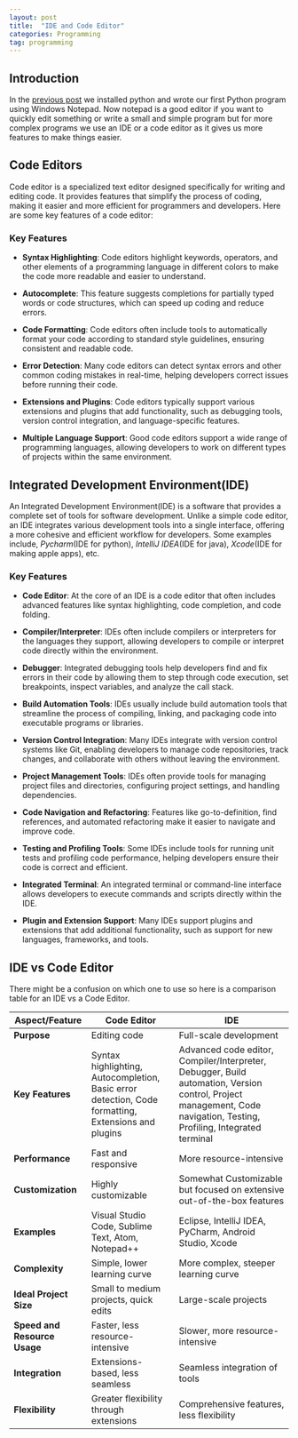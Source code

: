 ```yaml
---
layout: post
title:  "IDE and Code Editor"
categories: Programming
tag: programming
---
```


## Introduction
In the [previous post](https://devincog.github.io/blogs/programming/2024/05/14/Getting-Started-With-Python.html) we installed python and wrote our first Python program using Windows Notepad. Now notepad is a good editor if you want to quickly edit something or write a small and simple program but for more complex programs we use an IDE or a code editor as it gives us more features to make things easier.


## Code Editors

Code editor is a specialized text editor designed specifically for writing and editing code. It provides features that simplify the process of coding, making it easier and more efficient for programmers and developers. Here are some key features of a code editor:

### Key Features

* **Syntax Highlighting**: Code editors highlight keywords, operators, and other elements of a programming language in different colors to make the code more readable and easier to understand.

* **Autocomplete**: This feature suggests completions for partially typed words or code structures, which can speed up coding and reduce errors.

* **Code Formatting**: Code editors often include tools to automatically format your code according to standard style guidelines, ensuring consistent and readable code.

* **Error Detection**: Many code editors can detect syntax errors and other common coding mistakes in real-time, helping developers correct issues before running their code.

* **Extensions and Plugins**: Code editors typically support various extensions and plugins that add functionality, such as debugging tools, version control integration, and language-specific features.

* **Multiple Language Support**: Good code editors support a wide range of programming languages, allowing developers to work on different types of projects within the same environment.

## Integrated Development Environment(IDE)

An Integrated Development Environment(IDE) is a software that provides a complete set of tools for software development. Unlike a simple code editor, an IDE integrates various development tools into a single interface, offering a more cohesive and efficient workflow for developers. Some examples include, *Pycharm*(IDE for python), *IntelliJ IDEA*(IDE for java), *Xcode*(IDE for making apple apps), etc.

### Key Features

* **Code Editor**: At the core of an IDE is a code editor that often includes advanced features like syntax highlighting, code completion, and code folding.

* **Compiler/Interpreter**: IDEs often include compilers or interpreters for the languages they support, allowing developers to compile or interpret code directly within the environment.

* **Debugger**: Integrated debugging tools help developers find and fix errors in their code by allowing them to step through code execution, set breakpoints, inspect variables, and analyze the call stack.

* **Build Automation Tools**: IDEs usually include build automation tools that streamline the process of compiling, linking, and packaging code into executable programs or libraries.

* **Version Control Integration**: Many IDEs integrate with version control systems like Git, enabling developers to manage code repositories, track changes, and collaborate with others without leaving the environment.

* **Project Management Tools**: IDEs often provide tools for managing project files and directories, configuring project settings, and handling dependencies.

* **Code Navigation and Refactoring**: Features like go-to-definition, find references, and automated refactoring make it easier to navigate and improve code.

* **Testing and Profiling Tools**: Some IDEs include tools for running unit tests and profiling code performance, helping developers ensure their code is correct and efficient.

* **Integrated Terminal**: An integrated terminal or command-line interface allows developers to execute commands and scripts directly within the IDE.

* **Plugin and Extension Support**: Many IDEs support plugins and extensions that add additional functionality, such as support for new languages, frameworks, and tools.

## IDE vs Code Editor

There might be a confusion on which one to use so here is a comparison table for an IDE vs a Code Editor.

| Aspect/Feature               | Code Editor                                                                                         | IDE                                                                                                                                                                   |
| ---------------------------- | --------------------------------------------------------------------------------------------------- | --------------------------------------------------------------------------------------------------------------------------------------------------------------------- |
| **Purpose**                  | Editing code                                                                                        | Full-scale development                                                                                                                                                |
| **Key Features**             | Syntax highlighting, Autocompletion, Basic error detection, Code formatting, Extensions and plugins | Advanced code editor, Compiler/Interpreter, Debugger, Build automation, Version control, Project management, Code navigation, Testing, Profiling, Integrated terminal |
| **Performance**              | Fast and responsive                                                                                 | More resource-intensive                                                                                                                                               |
| **Customization**            | Highly customizable                                                                                 | Somewhat Customizable but focused on extensive out-of-the-box features                                                                                                           |
| **Examples**                 | Visual Studio Code, Sublime Text, Atom, Notepad++                                                   | Eclipse, IntelliJ IDEA, PyCharm, Android Studio, Xcode                                                                                                                |
| **Complexity**               | Simple, lower learning curve                                                                        | More complex, steeper learning curve                                                                                                                                  |
| **Ideal Project Size**       | Small to medium projects, quick edits                                                               | Large-scale projects                                                                                                                                                  |
| **Speed and Resource Usage** | Faster, less resource-intensive                                                                     | Slower, more resource-intensive                                                                                                                                       |
| **Integration**              | Extensions-based, less seamless                                                                     | Seamless integration of tools                                                                                                                                         |
| **Flexibility**              | Greater flexibility through extensions                                                              | Comprehensive features, less flexibility                                                                                                                              |